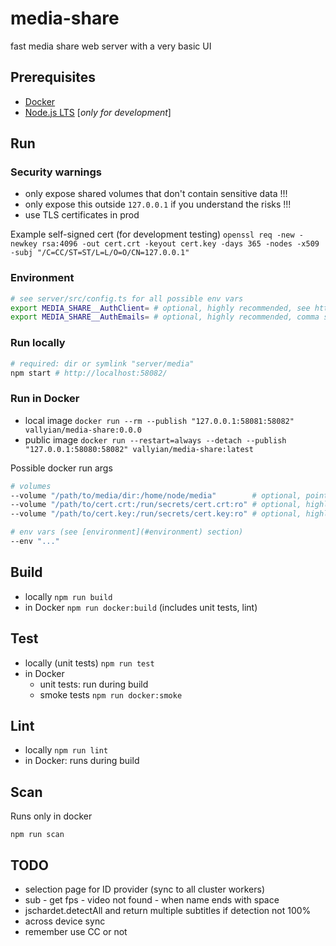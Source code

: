 # media-share

fast media share web server with a very basic UI

## Prerequisites

* [Docker](https://docs.docker.com/get-docker/)
* [Node.js LTS](https://nodejs.org/en/) [*only for development*]

## Run

### Security warnings

* only expose shared volumes that don't contain sensitive data !!!  
* only expose this outside `127.0.0.1` if you understand the risks !!!  
* use TLS certificates in prod

Example self-signed cert (for development testing)
`openssl req -new -newkey rsa:4096 -out cert.crt -keyout cert.key -days 365 -nodes -x509 -subj "/C=CC/ST=ST/L=L/O=O/CN=127.0.0.1"`

### Environment

```sh
# see server/src/config.ts for all possible env vars
export MEDIA_SHARE__AuthClient= # optional, highly recommended, see https://console.cloud.google.com/apis/credentials
export MEDIA_SHARE__AuthEmails= # optional, highly recommended, comma separated list of authorized emails
```

### Run locally

```sh
# required: dir or symlink "server/media" 
npm start # http://localhost:58082/
```

### Run in Docker

* local image `docker run --rm --publish "127.0.0.1:58081:58082" vallyian/media-share:0.0.0`
* public image `docker run --restart=always --detach --publish "127.0.0.1:58080:58082" vallyian/media-share:latest`

Possible docker run args

```sh
# volumes
--volume "/path/to/media/dir:/home/node/media"        # optional, pointless without
--volume "/path/to/cert.crt:/run/secrets/cert.crt:ro" # optional, highly recommended
--volume "/path/to/cert.key:/run/secrets/cert.key:ro" # optional, highly recommended

# env vars (see [environment](#environment) section)
--env "..."
```

## Build

* locally `npm run build`
* in Docker `npm run docker:build` (includes unit tests, lint)

## Test

* locally (unit tests) `npm run test`
* in Docker
  * unit tests: run during build
  * smoke tests `npm run docker:smoke`

## Lint

* locally `npm run lint`
* in Docker: runs during build

## Scan

Runs only in docker

`npm run scan`

## TODO

* selection page for ID provider (sync to all cluster workers)
* sub - get fps - video not found - when name ends with space
* jschardet.detectAll and return multiple subtitles if detection not 100%
* across device sync
* remember use CC or not
